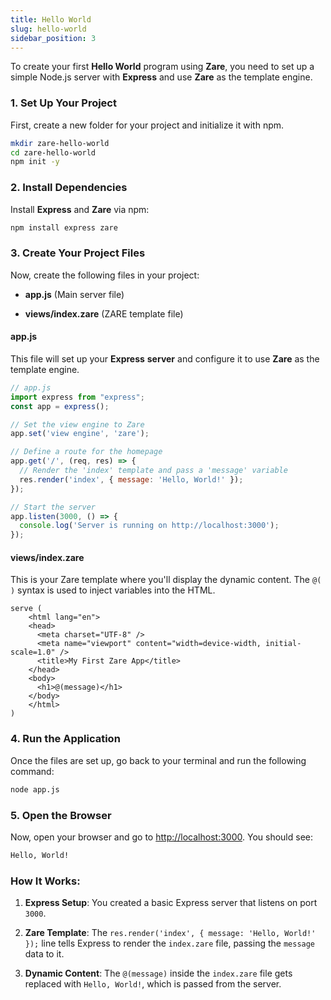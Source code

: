```yaml
---
title: Hello World
slug: hello-world
sidebar_position: 3
---
```

To create your first **Hello World** program using **Zare**, you need to set up a simple Node.js server with **Express** and use **Zare** as the template engine.

### 1. **Set Up Your Project**

First, create a new folder for your project and initialize it with npm.

```bash
mkdir zare-hello-world
cd zare-hello-world
npm init -y
```

### 2. **Install Dependencies**

Install **Express** and **Zare** via npm:

```bash
npm install express zare
```

### 3. **Create Your Project Files**

Now, create the following files in your project:

* **app.js** (Main server file)

* **views/index.zare** (ZARE template file)

#### **app.js**

This file will set up your **Express** **server** and configure it to use **Zare** as the template engine.

```javascript
// app.js
import express from "express";
const app = express();

// Set the view engine to Zare
app.set('view engine', 'zare');

// Define a route for the homepage
app.get('/', (req, res) => {
  // Render the 'index' template and pass a 'message' variable
  res.render('index', { message: 'Hello, World!' });
});

// Start the server
app.listen(3000, () => {
  console.log('Server is running on http://localhost:3000');
});
```

#### **views/index.zare**

This is your Zare template where you'll display the dynamic content. The `@( )` syntax is used to inject variables into the HTML.

```zare
serve (
    <html lang="en">
    <head>
      <meta charset="UTF-8" />
      <meta name="viewport" content="width=device-width, initial-scale=1.0" />
      <title>My First Zare App</title>
    </head>
    <body>
      <h1>@(message)</h1>
    </body>
    </html>
)
```

### 4. **Run the Application**

Once the files are set up, go back to your terminal and run the following command:

```bash
node app.js
```

### 5. **Open the Browser**

Now, open your browser and go to [http://localhost:3000](http://localhost:3000). You should see:

```xml
Hello, World!
```

### How It Works:

1. **Express Setup**: You created a basic Express server that listens on port `3000`.

2. **Zare Template**: The `res.render('index', { message: 'Hello, World!' });` line tells Express to render the `index.zare` file, passing the `message` data to it.

3. **Dynamic Content**: The `@(message)` inside the `index.zare` file gets replaced with `Hello, World!`, which is passed from the server.
